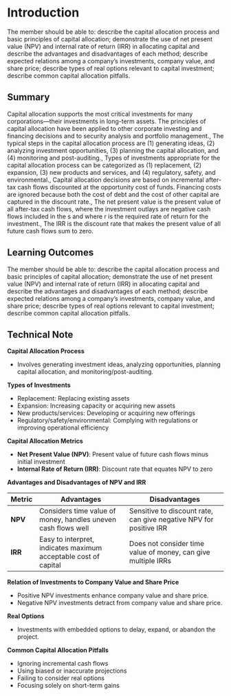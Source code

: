 # Introduction

The member should be able to: describe the capital allocation process and basic principles of capital allocation; demonstrate the use of net present value (NPV) and internal rate of return (IRR) in allocating capital and describe the advantages and disadvantages of each method; describe expected relations among a company’s investments, company value, and share price; describe types of real options relevant to capital investment; describe common capital allocation pitfalls.

## Summary

Capital allocation supports the most critical investments for many corporations—their investments in long-term assets. The principles of capital allocation have been applied to other corporate investing and financing decisions and to security analysis and portfolio management., The typical steps in the capital allocation process are (1) generating ideas, (2) analyzing investment opportunities, (3) planning the capital allocation, and (4) monitoring and post-auditing., Types of investments appropriate for the capital allocation process can be categorized as (1) replacement, (2) expansion, (3) new products and services, and (4) regulatory, safety, and environmental., Capital allocation decisions are based on incremental after-tax cash flows discounted at the opportunity cost of funds. Financing costs are ignored because both the cost of debt and the cost of other capital are captured in the discount rate., The net present value is the present value of all after-tax cash flows, where the investment outlays are negative cash flows included in the s and where r is the required rate of return for the investment., The IRR is the discount rate that makes the present value of all future cash flows sum to zero.

## Learning Outcomes

The member should be able to: describe the capital allocation process and basic principles of capital allocation; demonstrate the use of net present value (NPV) and internal rate of return (IRR) in allocating capital and describe the advantages and disadvantages of each method; describe expected relations among a company’s investments, company value, and share price; describe types of real options relevant to capital investment; describe common capital allocation pitfalls.

## Technical Note

**Capital Allocation Process**

- Involves generating investment ideas, analyzing opportunities, planning capital allocation, and monitoring/post-auditing.

**Types of Investments**

- Replacement: Replacing existing assets
- Expansion: Increasing capacity or acquiring new assets
- New products/services: Developing or acquiring new offerings
- Regulatory/safety/environmental: Complying with regulations or improving operational efficiency

**Capital Allocation Metrics**

- **Net Present Value (NPV)**: Present value of future cash flows minus initial investment
- **Internal Rate of Return (IRR)**: Discount rate that equates NPV to zero

**Advantages and Disadvantages of NPV and IRR**

| **Metric** | **Advantages** | **Disadvantages** |
|---|---|---|
| **NPV** | Considers time value of money, handles uneven cash flows well | Sensitive to discount rate, can give negative NPV for positive IRR |
| **IRR** | Easy to interpret, indicates maximum acceptable cost of capital | Does not consider time value of money, can give multiple IRRs |

**Relation of Investments to Company Value and Share Price**

- Positive NPV investments enhance company value and share price.
- Negative NPV investments detract from company value and share price.

**Real Options**

- Investments with embedded options to delay, expand, or abandon the project.

**Common Capital Allocation Pitfalls**

- Ignoring incremental cash flows
- Using biased or inaccurate projections
- Failing to consider real options
- Focusing solely on short-term gains